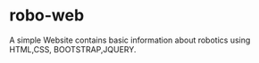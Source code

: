 # robo-web
A simple Website contains basic information about robotics using HTML,CSS, BOOTSTRAP,JQUERY.
